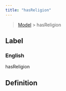 ```yaml
---
title: "hasReligion"
---
```


> [Model](./../) > hasReligion

## Label

### English
hasReligion


## Definition



    
